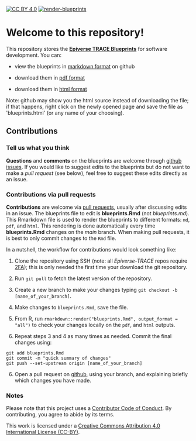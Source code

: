 [![CC BY 4.0](https://img.shields.io/badge/License-CC%20BY%204.0-lightgrey.svg)](https://creativecommons.org/licenses/by/4.0/)
[![render-blueprints](https://github.com/epiverse-trace/blueprints/actions/workflows/render_blueprints.yml/badge.svg)](https://github.com/epiverse-trace/blueprints/actions/workflows/render_blueprints.yml)

# Welcome to this repository!

This repository stores the [__Epiverse TRACE Blueprints__](https://github.com/epiverse-trace/blueprints/blob/main/blueprints.md) for software development. You can:

* view the blueprints in [markdown format](https://github.com/epiverse-trace/blueprints/blob/main/blueprints.md) on github 

* download them in [pdf format](https://github.com/epiverse-trace/blueprints/raw/main/blueprints.pdf)

* download them in <a href="https://github.com/epiverse-trace/blueprints/raw/main/blueprints.html" download="epiverse_trace_blueprints.html">html format</a> 

Note: github may show you the html source instead of downloading the file; if
that happens, right click on the newly opened page and save the file as
'blueprints.html' (or any name of your choosing).




## Contributions

### Tell us what you think

__Questions__ and __comments__ on the blueprints are welcome through [github issues](https://github.com/epiverse-trace/blueprints/issues). If you would like to suggest edits to the blueprints but do not want to make a _pull request_ (see below), feel free to suggest these edits directly as an issue. 


### Contributions via pull requests

__Contributions__ are welcome via [pull requests](https://github.com/epiverse-trace/blueprints/pulls), usually after discussing edits in an issue. The blueprints file to edit is __blueprints.Rmd__ (not *blueprints.md*). This Rmarkdown file is used to render the blueprints to different formats: `md`, `pdf`, and `html`. This rendering is done automatically every time __blueprints.Rmd__ changes on the *main* branch. When making pull requests, it is best to only commit changes to the `Rmd` file. 

In a nutshell, the workflow for contributions would look something like:

1. Clone the repository using SSH (note: all _Epiverse-TRACE_ repos require [2FA](https://docs.github.com/en/authentication/securing-your-account-with-two-factor-authentication-2fa/configuring-two-factor-authentication)); this is only needed the first time your download the git repository.

2. Run `git pull` to fetch the latest version of the repository.

3. Create a new branch to make your changes typing `git checkout -b [name_of_your_branch]`.

3. Make changes to `blueprints.Rmd`, save the file.

4. From R, run `rmarkdown::render("blueprints.Rmd", output_format = "all")` to check your changes locally on the `pdf`, and `html` outputs.

5. Repeat steps 3 and 4 as many times as needed. Commit the final changes using:
```
git add blueprints.Rmd
git commit -m "quick summary of changes"
git push --set-upstream origin [name_of_your_branch]
```

6. Open a pull request on [github](https://github.com/epiverse-trace/blueprints/pulls), using your branch, and explaining briefly which changes you have made.


### Notes

Please note that this project uses a [Contributor Code of Conduct](https://github.com/epiverse-trace/linelist/blob/main/CODE_OF_CONDUCT.md
). By contributing, you agree to abide by its terms.

This work is licensed under a [Creative Commons Attribution 4.0 International License (CC-BY)](https://creativecommons.org/licenses/by/4.0/).

<br>
